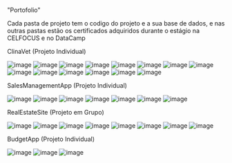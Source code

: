 "Portofolio"

Cada pasta de projeto tem o codigo do projeto e a sua base de dados, e nas outras pastas estão os certificados adquiridos durante o estágio na CELFOCUS e no DataCamp

ClinaVet (Projeto Individual)

![image](https://github.com/user-attachments/assets/347932a3-9d1a-4348-b040-96823aa4c343)
![image](https://github.com/user-attachments/assets/77dc61e8-f8f7-47fc-84ee-cc5b0a7344f2)
![image](https://github.com/user-attachments/assets/0282efad-6868-4f26-a86d-edc23e53c397)
![image](https://github.com/user-attachments/assets/fd337cdb-43f2-460c-ae35-1b18147750d0)
![image](https://github.com/user-attachments/assets/987fd5dd-307a-41c3-a2f6-70370b93e209)
![image](https://github.com/user-attachments/assets/f93c6f61-89ed-4a8c-af77-df65f8162114)
![image](https://github.com/user-attachments/assets/338603bc-db77-4c6b-98b1-1a8fee09f676)
![image](https://github.com/user-attachments/assets/1612adda-708b-47be-955f-98fa6018f49c)
![image](https://github.com/user-attachments/assets/b1bf85f5-76b5-4d8a-a9dc-fba332b4e5a6)
![image](https://github.com/user-attachments/assets/d48ee49f-01ac-49d0-a9c9-ab5213529702)
![image](https://github.com/user-attachments/assets/8477011e-0b6a-41ae-8e3a-16a1a744948b)
![image](https://github.com/user-attachments/assets/daed49e6-2679-4bbd-b649-3af25824d687)
![image](https://github.com/user-attachments/assets/f62491dd-4c87-4b05-a660-57c402db6d67)
![image](https://github.com/user-attachments/assets/f7b1a443-8109-48fd-9232-478e64d57a21)

SalesManagementApp (Projeto Individual)

![image](https://github.com/user-attachments/assets/d8f5e510-87bc-40eb-ab35-685f888b3504)
![image](https://github.com/user-attachments/assets/de6ef58b-e979-47a8-82bc-832d044fe316)
![image](https://github.com/user-attachments/assets/a8c7f03a-b444-4627-8de4-ff3b6a48332e)
![image](https://github.com/user-attachments/assets/141e2107-eac7-4b4f-9c9b-df39aee1d2dc)
![image](https://github.com/user-attachments/assets/5d5669ce-a97d-495a-a8fd-590c82afdafe)
![image](https://github.com/user-attachments/assets/91cd0631-1b20-4df2-8aed-87affcedd006)
![image](https://github.com/user-attachments/assets/f5d91dbf-525d-4d2c-98a7-766ebf0e1c30)

RealEstateSite (Projeto em Grupo)

![image](https://github.com/user-attachments/assets/4a487ab4-500d-4aec-8339-e985415a274b)
![image](https://github.com/user-attachments/assets/66f1439d-1f65-4593-9202-1f8de4f75a11)
![image](https://github.com/user-attachments/assets/e2d73216-8a73-4d55-8b10-db87f6195c4b)
![image](https://github.com/user-attachments/assets/00755a8e-252a-4ea1-812d-27ef3177acbb)
![image](https://github.com/user-attachments/assets/b6386e45-4936-4cc3-b80d-f139cdb8941a)
![image](https://github.com/user-attachments/assets/0b2445c9-da72-4fc1-b669-f315ef0823ec)
![image](https://github.com/user-attachments/assets/cdefe8e6-d841-4ebf-98db-423da49d48f0)
![image](https://github.com/user-attachments/assets/e06e2d77-bad2-4dad-acee-90118d76fb34)

BudgetApp (Projeto Individual)

![image](https://github.com/user-attachments/assets/c1e8b1ad-9b1d-4995-9e13-87c6e459ddd0)
![image](https://github.com/user-attachments/assets/52211c9c-0380-48f7-8921-7a0e777588c5)
![image](https://github.com/user-attachments/assets/066ff29d-3466-469b-b305-8cfc5e0f11c6)
